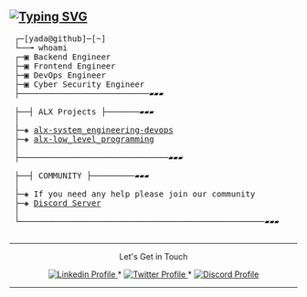 <a href="https://git.io/typing-svg"><img src="https://readme-typing-svg.demolab.com?font=Fira+Code&weight=100&size=16&pause=1000&center=true&vCenter=true&width=435&lines=Hey+there!+%F0%9F%91%8B" alt="Typing SVG" /></a>
--------------
<pre>
 ┌─[yada@github]─[~]
 └──╼ whoami
 ┌─▣ Backend Engineer
 ├─▣ Frontend Engineer
 ├─▣ DevOps Engineer
 ├─▣ Cyber Security Engineer
 ├───────────────────────────▰▰▰

 ├──┤ ALX Projects ├───────▰▰▰
 │
 ├─◈ <a href="https://github.com/mryadanigu/alx-system_engineering-devops">alx-system_engineering-devops</a>
 ├─◈ <a href="https://github.com/mryadanigu/alx-low_level_programming">alx-low_level_programming</a>
 │
 ├───────────────────────────────▰▰▰

 ├──┤ COMMUNITY ├─────────▰▰▰
 │
 ├─◈ If you need any help please join our community
 ├─◈ <a href="https://discord.gg/8MMyDuc3">Discord Server</a>
 │
 └───────────────────────────────────────────────────▰▰▰

</pre>
--------------
<p align="center">
Let's Get in Touch 
    </p>

<p align="center">
    <a href="https://www.linkedin.com/in/yada-nigu-1b237a277/">
        <img alt="Linkedin Profile" src="https://img.shields.io/badge/-Linkedin-0072b1?style=flat&logo=Linkedin&logoColor=white&link=https://www.linkedin.com/in/achrafelkhnissi/" />
    </a>
    <span> * </span>
    <a href="https://twitter.com/suprivada">
        <img alt="Twitter Profile" src="https://img.shields.io/badge/-Twitter-0072b1?style=flat&logo=Twitter&logoColor=white&link=https://www.linkedin.com/in/achrafelkhnissi/&color=1DA1F2" />
    </a>
    <span> * </span>
    <a href="https://discord.gg/8MMyDuc3">
        <img alt="Discord Profile" src="https://img.shields.io/badge/-Discord-0072b1?style=flat&logo=Discord&logoColor=white&link=https://www.linkedin.com/in/achrafelkhnissi/&color=7289da" />
    </a>

</p>

---------------
